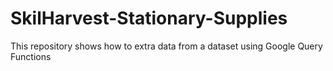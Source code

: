 # SkilHarvest-Stationary-Supplies
This repository shows how to extra data from a dataset using Google Query Functions
